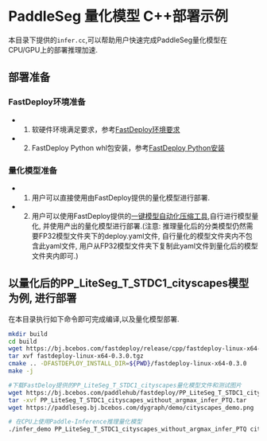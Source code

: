 # PaddleSeg 量化模型 C++部署示例
本目录下提供的`infer.cc`,可以帮助用户快速完成PaddleSeg量化模型在CPU/GPU上的部署推理加速.

## 部署准备
### FastDeploy环境准备
- 1. 软硬件环境满足要求，参考[FastDeploy环境要求](../../../../../../docs/cn/build_and_install/download_prebuilt_libraries.md)  
- 2. FastDeploy Python whl包安装，参考[FastDeploy Python安装](../../../../../../docs/cn/build_and_install/download_prebuilt_libraries.md)

### 量化模型准备
- 1. 用户可以直接使用由FastDeploy提供的量化模型进行部署.
- 2. 用户可以使用FastDeploy提供的[一键模型自动化压缩工具](../../tools/auto_compression/),自行进行模型量化, 并使用产出的量化模型进行部署.(注意: 推理量化后的分类模型仍然需要FP32模型文件夹下的deploy.yaml文件, 自行量化的模型文件夹内不包含此yaml文件, 用户从FP32模型文件夹下复制此yaml文件到量化后的模型文件夹内即可.)

## 以量化后的PP_LiteSeg_T_STDC1_cityscapes模型为例, 进行部署
在本目录执行如下命令即可完成编译,以及量化模型部署.
```bash
mkdir build
cd build
wget https://bj.bcebos.com/fastdeploy/release/cpp/fastdeploy-linux-x64-0.3.0.tgz
tar xvf fastdeploy-linux-x64-0.3.0.tgz
cmake .. -DFASTDEPLOY_INSTALL_DIR=${PWD}/fastdeploy-linux-x64-0.3.0
make -j

#下载FastDeloy提供的PP_LiteSeg_T_STDC1_cityscapes量化模型文件和测试图片
wget https://bj.bcebos.com/paddlehub/fastdeploy/PP_LiteSeg_T_STDC1_cityscapes_without_argmax_infer_PTQ.tar
tar -xvf PP_LiteSeg_T_STDC1_cityscapes_without_argmax_infer_PTQ.tar
wget https://paddleseg.bj.bcebos.com/dygraph/demo/cityscapes_demo.png

# 在CPU上使用Paddle-Inference推理量化模型
./infer_demo PP_LiteSeg_T_STDC1_cityscapes_without_argmax_infer_PTQ cityscapes_demo.png 1
```
